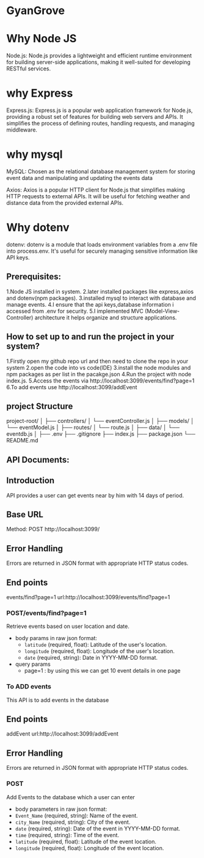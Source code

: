 # GyanGrove

# Why Node JS
Node.js: Node.js provides a lightweight and efficient runtime environment for building server-side applications, making it well-suited for developing RESTful services.

# why Express
Express.js: Express.js is a popular web application framework for Node.js, providing a robust set of features for building web servers and APIs. It simplifies the process of defining routes, handling requests, and managing middleware.

# why mysql
MySQL: Chosen as the relational database management system for storing event data and  manipulating and updating the events data

Axios: Axios is a popular HTTP client for Node.js that simplifies making HTTP requests to external APIs. It will be useful for fetching weather and distance data from the provided external APIs.

# Why dotenv
dotenv: dotenv is a module that loads environment variables from a .env file into process.env. It's useful for securely managing sensitive information like API keys.

## Prerequisites:
1.Node JS installed in system.
2.later  installed packages like express,axios and dotenv(npm packages).
3.installed mysql to interact with database and manage events.
4.I ensure that the api keys,database information i accessed from .env for security.
5.I implemented  MVC (Model-View-Controller) architecture it helps organize and structure applications.

## How to set up to and run the project in your system?
1.Firstly open my github repo url and then need to clone the repo in your system
2.open the code into vs code(IDE)
3.install the node modules and npm packages as per list in the pacakge.json
4.Run the project with node index.js.
5.Access the events via http://localhost:3099/events/find?page=1
6.To add events use http://localhost:3099/addEvent

## project Structure
project-root/
│
├── controllers/
│   └── eventController.js
│
├── models/
│   └── eventModel.js
│
├── routes/
│   └── route.js
│
├── data/
│   └── eventdb.js
│
├── .env
├── .gitignore
├── index.js
├── package.json
└── README.md

API Documents:
-------------
## Introduction
 API provides a user can get events near by him with 14 days of period.

## Base URL
Method: POST
http://localhost:3099/

## Error Handling
Errors are returned in JSON format with appropriate HTTP status codes.

## End points
events/find?page=1
url:http://localhost:3099/events/find?page=1


### POST/events/find?page=1
Retrieve events based on user location and date.


- body params in raw json format:
  - `latitude` (required, float): Latitude of the user's location.
  - `longitude` (required, float): Longitude of the user's location.
  - `date` (required, string): Date in YYYY-MM-DD format.
- query params
  - page=1 : by using this we can get 10 event details in one page 
   
### To ADD events
This API is to add events in the database

## End points
addEvent 
url:http://localhost:3099/addEvent

## Error Handling
Errors are returned in JSON format with appropriate HTTP status codes.

### POST
Add Events to the database which a user can enter

- body parameters in raw json format:
 - `Event_Name` (required, string): Name of the event.
- `city_Name` (required, string): City of the event.
- `date` (required, string): Date of the event in YYYY-MM-DD format.
- `time` (required, string): Time of the event.
- `latitude` (required, float): Latitude of the event location.
- `longitude` (required, float): Longitude of the event location.
   

